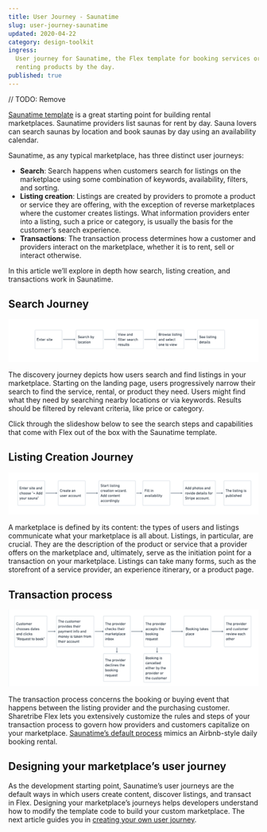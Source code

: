 ```yaml
---
title: User Journey - Saunatime
slug: user-journey-saunatime
updated: 2020-04-22
category: design-toolkit
ingress:
  User journey for Saunatime, the Flex template for booking services or
  renting products by the day.
published: true
---
```


// TODO: Remove

[Saunatime template](/operator-guides/concepts/#flex-templates-for-web-ftw)
is a great starting point for building rental marketplaces. Saunatime
providers list saunas for rent by day. Sauna lovers can search saunas by
location and book saunas by day using an availability calendar.

Saunatime, as any typical marketplace, has three distinct user journeys:

- **Search**: Search happens when customers search for listings on the
  marketplace using some combination of keywords, availability, filters,
  and sorting.
- **Listing creation**: Listings are created by providers to promote a
  product or service they are offering, with the exception of reverse
  marketplaces where the customer creates listings. What information
  providers enter into a listing, such a price or category, is usually
  the basis for the customer’s search experience.
- **Transactions**: The transaction process determines how a customer
  and providers interact on the marketplace, whether it is to rent, sell
  or interact otherwise.

In this article we’ll explore in depth how search, listing creation, and
transactions work in Saunatime.

## Search Journey

![Content Creation Journey](discovery-journey.png)

The discovery journey depicts how users search and find listings in your
marketplace. Starting on the landing page, users progressively narrow
their search to find the service, rental, or product they need. Users
might find what they need by searching nearby locations or via keywords.
Results should be filtered by relevant criteria, like price or category.

Click through the slideshow below to see the search steps and
capabilities that come with Flex out of the box with the Saunatime
template.

<discoverycarousel title="Discovery journey">

</discoverycarousel>

## Listing Creation Journey

![Content Creation Journey](content-creation-journey.png)

A marketplace is defined by its content: the types of users and listings
communicate what your marketplace is all about. Listings, in particular,
are crucial. They are the description of the product or service that a
provider offers on the marketplace and, ultimately, serve as the
initiation point for a transaction on your marketplace. Listings can
take many forms, such as the storefront of a service provider, an
experience itinerary, or a product page.

<contentcreationcarousel title="Content creation journey">

</contentcreationcarousel>

## Transaction process

![Content Creation Journey](transaction-process.png)

The transaction process concerns the booking or buying event that
happens between the listing provider and the purchasing customer.
Sharetribe Flex lets you extensively customize the rules and steps of
your transaction process to govern how providers and customers
capitalize on your marketplace.
[Saunatime’s default process](/concepts/transaction-process/) mimics an
Airbnb-style daily booking rental.

<transactionprocesscarousel title="Transaction process">

</transactionprocesscarousel>

## Designing your marketplace’s user journey

As the development starting point, Saunatime’s user journeys are the
default ways in which users create content, discover listings, and
transact in Flex. Designing your marketplace’s journeys helps developers
understand how to modify the template code to build your custom
marketplace. The next article guides you in
[creating your own user journey](/design-toolkit/your-user-journey-a-guide/).
